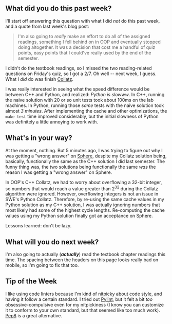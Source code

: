 ## What did you do this past week?
I'll start off answering this question with what I did *not* do this past week,
and a quote from last week's blog post:

> I'm also going to *really* make an effort to do all of the assigned
readings, something I fell behind on in OOP and eventually stopped doing
altogether. It was a decision that cost me a handful of quiz points, easy points
that I could've really used by the end of the semester.

I didn't do the textbook readings, so I missed the two reading-related questions
on Friday's quiz, so I got a 2/7. Oh well -- next week, I guess. What I *did*
do was finish
[Collatz](http://www.cs.utexas.edu/users/downing/cs373/projects/Collatz.html).

I was really interested in seeing what the speed difference would be
between C++ and Python, and realized: *Python is slowww*. 
In C++, running the naive solution with 20 or so unit tests took about 100ms
on the lab machines. In Python, running those *same* tests with the naive solution
took almost *3 minutes*.
After implementing the cache and other optimizations, the `make test` time
improved considerably, but the initial slowness of Python was definitely a
little annoying to work with.

## What's in your way?

At the moment, nothing. But 5 minutes ago, I was trying to figure out why I was getting
a "wrong answer" on [Sphere](http://www.spoj.com/problems/PROBTNPO/),
despite my Collatz solution being, basically, functionally the
same as the C++ solution I did last semester. The funny thing was, the two
solutions being functionally the same *was* the reason I was getting a
"wrong answer" on Sphere. 

In OOP's C++ Collatz, we had to worry about overflowing
a 32-bit integer, so numbers that would reach a value greater than 2<sup>32</sup>
during the Collatz algorithm were ignored. However, overflowing
integers is not an issue in SWE's Python Collatz. Therefore, by re-using the same
cache values in my Python solution as my C++ solution, I was actually ignoring
numbers that most likely had some of the highest cycle lengths. Re-computing the
cache values using my Python solution finally got an acceptance on Sphere.

Lessons learned: don't be lazy.

## What will you do next week?

I'm also going to actually (**_actually_**) read the textbook chapter readings
this time. The spacing between the headers on this page looks really bad on
mobile, so I'm going to fix that too.

## Tip of the Week

I like using code linters because I'm kind of nitpicky about code style, and
having it follow a certain standard. I tried out [Pylint](http://www.pylint.org),
but it felt a bit *too* obsessive-compulsive even for my nitpickiness (I know you
can customize it to conform to your own standard, but that seemed like
too much work). [Pep8](https://pypi.python.org/pypi/pep8) is a great alternative. 
